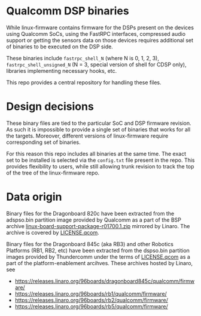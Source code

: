 # Qualcomm DSP binaries

While linux-firmware contains firmware for the DSPs present on the devices
using Qualcomm SoCs, using the FastRPC interfaces, compressed audio support or
getting the sensors data on those devices requires additional set of binaries
to be executed on the DSP side.

These binaries include `fastrpc_shell_N` (where N is 0, 1, 2, 3),
`fastrpc_shell_unsigned_N` (N = 3, special version of shell for CDSP only),
libraries implementing necessary hooks, etc.

This repo provides a central repository for handling these files.

# Design decisions

These binary files are tied to the particular SoC and DSP firmware revision. As
such it is impossible to provide a single set of binaries that works for all
the targets. Moreover, different versions of linux-firmware require
corresponding set of binaries.

For this reason this repo includes all binaries at the same time. The exact set
to be installed is selected via the `config.txt` file present in the repo. This
provides flexibility to users, while still allowing trunk revision to track the
top of the tree of the linux-firmware repo.

# Data origin

Binary files for the Dragonboard 820c have been extracted from the adspso.bin
partition image provided by Qualcomm as a part of the BSP archive
[linux-board-support-package-r01700.1.zip](https://releases.linaro.org/96boards/dragonboard820c/qualcomm/firmware/linux-board-support-package-r01700.1.zip)
mirrored by Linaro. The archive is covered by [LICENSE.qcom](LICENSE.qcom).

Binary files for the Dragonboard 845c (aka RB3) and other Robotics Platforms
(RB1, RB2, etc) have been extracted from the dspso.bin partition images
provided by Thundercomm under the terms of [LICENSE.qcom](LICENSE.qcom) as a
part of the platform-enablement arcihves. These archives hosted by Linaro, see
- https://releases.linaro.org/96boards/dragonboard845c/qualcomm/firmware/
- https://releases.linaro.org/96boards/rb1/qualcomm/firmware/
- https://releases.linaro.org/96boards/rb2/qualcomm/firmware/
- https://releases.linaro.org/96boards/rb5/qualcomm/firmware/
